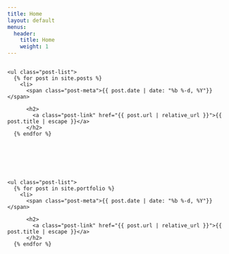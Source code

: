 ```yaml
---
title: Home
layout: default
menus:
  header:
    title: Home
    weight: 1
---
```


  <title>Posts:</title>
  <div id="target" style="overflow: scroll; height: 250px;">

    <ul class="post-list">
      {% for post in site.posts %}
        <li>
          <span class="post-meta">{{ post.date | date: "%b %-d, %Y"}}</span>

          <h2>
            <a class="post-link" href="{{ post.url | relative_url }}">{{ post.title | escape }}</a>
          </h2>
      {% endfor %}
  </div>

  <title>Projects:</title>
  <div id="target" style="overflow: scroll; height: 250px;">

    <ul class="post-list">
      {% for post in site.portfolio %}
        <li>
          <span class="post-meta">{{ post.date | date: "%b %-d, %Y"}}</span>

          <h2>
            <a class="post-link" href="{{ post.url | relative_url }}">{{ post.title | escape }}</a>
          </h2>
      {% endfor %}
  </div>
